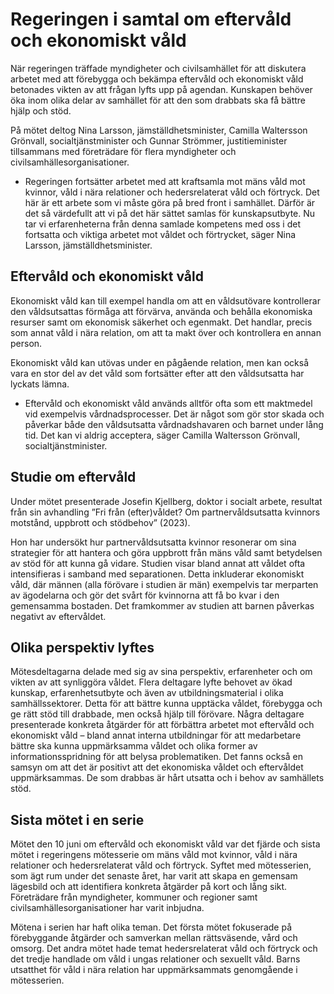 # Regeringen i samtal om eftervåld och ekonomiskt våld

När regeringen träffade myndigheter och civilsamhället för att diskutera arbetet med att förebygga och bekämpa eftervåld och ekonomiskt våld betonades vikten av att frågan lyfts upp på agendan. Kunskapen behöver öka inom olika delar av samhället för att den som drabbats ska få bättre hjälp och stöd.

På mötet deltog Nina Larsson, jämställdhetsminister, Camilla Waltersson Grönvall, socialtjänstminister och Gunnar Strömmer, justitieminister tillsammans med företrädare för flera myndigheter och civilsamhällesorganisationer.

- Regeringen fortsätter arbetet med att kraftsamla mot mäns våld mot kvinnor, våld i nära relationer och hedersrelaterat våld och förtryck. Det här är ett arbete som vi måste göra på bred front i samhället. Därför är det så värdefullt att vi på det här sättet samlas för kunskapsutbyte. Nu tar vi erfarenheterna från denna samlade kompetens med oss i det fortsatta och viktiga arbetet mot våldet och förtrycket, säger Nina Larsson, jämställdhetsminister.

## Eftervåld och ekonomiskt våld

Ekonomiskt våld kan till exempel handla om att en våldsutövare kontrollerar den våldsutsattas förmåga att förvärva, använda och behålla ekonomiska resurser samt om ekonomisk säkerhet och egenmakt. Det handlar, precis som annat våld i nära relation, om att ta makt över och kontrollera en annan person.

Ekonomiskt våld kan utövas under en pågående relation, men kan också vara en stor del av det våld som fortsätter efter att den våldsutsatta har lyckats lämna.

- Eftervåld och ekonomiskt våld används alltför ofta som ett maktmedel vid exempelvis vårdnadsprocesser. Det är något som gör stor skada och påverkar både den våldsutsatta vårdnadshavaren och barnet under lång tid. Det kan vi aldrig acceptera, säger Camilla Waltersson Grönvall, socialtjänstminister.

## Studie om eftervåld

Under mötet presenterade Josefin Kjellberg, doktor i socialt arbete, resultat från sin avhandling ”Fri från (efter)våldet? Om partnervåldsutsatta kvinnors motstånd, uppbrott och stödbehov” (2023).

Hon har undersökt hur partnervåldsutsatta kvinnor resonerar om sina strategier för att hantera och göra uppbrott från mäns våld samt betydelsen av stöd för att kunna gå vidare. Studien visar bland annat att våldet ofta intensifieras i samband med separationen. Detta inkluderar ekonomiskt våld, där männen (alla förövare i studien är män) exempelvis tar merparten av ägodelarna och gör det svårt för kvinnorna att få bo kvar i den gemensamma bostaden. Det framkommer av studien att barnen påverkas negativt av eftervåldet.

## Olika perspektiv lyftes

Mötesdeltagarna delade med sig av sina perspektiv, erfarenheter och om vikten av att synliggöra våldet. Flera deltagare lyfte behovet av ökad kunskap, erfarenhetsutbyte och även av utbildningsmaterial i olika samhällssektorer. Detta för att bättre kunna upptäcka våldet, förebygga och ge rätt stöd till drabbade, men också hjälp till förövare. Några deltagare presenterade konkreta åtgärder för att förbättra arbetet mot eftervåld och ekonomiskt våld – bland annat interna utbildningar för att medarbetare bättre ska kunna uppmärksamma våldet och olika former av informationsspridning för att belysa problematiken. Det fanns också en samsyn om att det är positivt att det ekonomiska våldet och eftervåldet uppmärksammas. De som drabbas är hårt utsatta och i behov av samhällets stöd.

## Sista mötet i en serie

Mötet den 10 juni om eftervåld och ekonomiskt våld var det fjärde och sista mötet i regeringens mötesserie om mäns våld mot kvinnor, våld i nära relationer och hedersrelaterat våld och förtryck. Syftet med mötesserien, som ägt rum under det senaste året, har varit att skapa en gemensam lägesbild och att identifiera konkreta åtgärder på kort och lång sikt. Företrädare från myndigheter, kommuner och regioner samt civilsamhällesorganisationer har varit inbjudna.

Mötena i serien har haft olika teman. Det första mötet fokuserade på förebyggande åtgärder och samverkan mellan rättsväsende, vård och omsorg. Det andra mötet hade temat hedersrelaterat våld och förtryck och det tredje handlade om våld i ungas relationer och sexuellt våld. Barns utsatthet för våld i nära relation har uppmärksammats genomgående i mötesserien.
